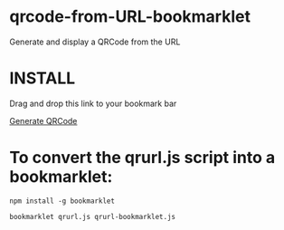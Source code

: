 # qrcode-from-URL-bookmarklet

Generate and display a QRCode from the URL

# INSTALL

Drag and drop this link to your bookmark bar

<a href="javascript:(function()%7B%22use%20strict%22%3B!function(e%2Ct%2Co%2Ci%2Cr%2Cd)%7Bo%3De.createElement.bind(e)%2C(r%3Do(%22script%22)).src%3D%22https%3A%2F%2Frawgit.com%2Fdavidshimjs%2Fqrcodejs%2Fmaster%2Fqrcode.min.js%22%2Ce.head.appendChild(r)%2Ct%3De.body%2C(i%3Do(%22div%22)).setAttribute(%22style%22%2C%22position%3Afixed%3Btop%3A50%25%3Bleft%3A50%25%3Bz-index%3A1337%3Btransform%3Atranslate(-50%25%2C-50%25)%3Bborder%3A50px%20solid%20white%3B%22)%2Ci.id%3D%22qrCode%22%2C(d%3Do(%22button%22)).textContent%3D%22REMOVE%22%2Cd.setAttribute(%22style%22%2C%22position%3Aabsolute%3Bcursor%3Apointer%3Btop%3A-50px%3Bright%3A-202px%3Bbackground%3Ablack%3Bcolor%3Awhite%3Bborder-radius%3A0%3Bpadding%3A%2015px%2040px%3Bfont-size%3A16px%3Bfont-weight%3A900%3Bborder%3Anone%3B%22)%2Ci.appendChild(d)%2Cd.onclick%3Dfunction()%7Br.remove()%2Ci.remove()%7D%2Ct.appendChild(i)%2Cr.onload%3Dfunction()%7Bnew%20QRCode(%22qrCode%22%2C%7Btext%3Adocument.location.href%2Cwidth%3A320%2Cheight%3A320%2CcorrectLevel%3AQRCode.CorrectLevel.M%7D)%7D%7D(document)%3B%7D)()">Generate QRCode</a>

# To convert the qrurl.js script into a bookmarklet:

`npm install -g bookmarklet`

`bookmarklet qrurl.js qrurl-bookmarklet.js`